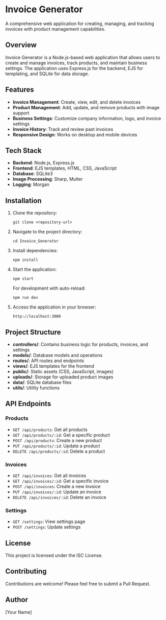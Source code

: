 # Invoice Generator

A comprehensive web application for creating, managing, and tracking invoices with product management capabilities.

## Overview

Invoice Generator is a Node.js-based web application that allows users to create and manage invoices, track products, and maintain business settings. The application uses Express.js for the backend, EJS for templating, and SQLite for data storage.

## Features

- **Invoice Management**: Create, view, edit, and delete invoices
- **Product Management**: Add, update, and remove products with image support
- **Business Settings**: Customize company information, logo, and invoice settings
- **Invoice History**: Track and review past invoices
- **Responsive Design**: Works on desktop and mobile devices

## Tech Stack

- **Backend**: Node.js, Express.js
- **Frontend**: EJS templates, HTML, CSS, JavaScript
- **Database**: SQLite3
- **Image Processing**: Sharp, Multer
- **Logging**: Morgan

## Installation

1. Clone the repository:
   ```
   git clone <repository-url>
   ```

2. Navigate to the project directory:
   ```
   cd Invoice_Generator
   ```

3. Install dependencies:
   ```
   npm install
   ```

4. Start the application:
   ```
   npm start
   ```

   For development with auto-reload:
   ```
   npm run dev
   ```

5. Access the application in your browser:
   ```
   http://localhost:3000
   ```

## Project Structure

- **controllers/**: Contains business logic for products, invoices, and settings
- **models/**: Database models and operations
- **routes/**: API routes and endpoints
- **views/**: EJS templates for the frontend
- **public/**: Static assets (CSS, JavaScript, images)
- **uploads/**: Storage for uploaded product images
- **data/**: SQLite database files
- **utils/**: Utility functions

## API Endpoints

### Products
- `GET /api/products`: Get all products
- `GET /api/products/:id`: Get a specific product
- `POST /api/products`: Create a new product
- `PUT /api/products/:id`: Update a product
- `DELETE /api/products/:id`: Delete a product

### Invoices
- `GET /api/invoices`: Get all invoices
- `GET /api/invoices/:id`: Get a specific invoice
- `POST /api/invoices`: Create a new invoice
- `PUT /api/invoices/:id`: Update an invoice
- `DELETE /api/invoices/:id`: Delete an invoice

### Settings
- `GET /settings`: View settings page
- `POST /settings`: Update settings

## License

This project is licensed under the ISC License.

## Contributing

Contributions are welcome! Please feel free to submit a Pull Request.

## Author

[Your Name]
